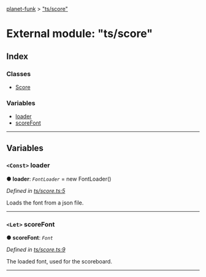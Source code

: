 [planet-funk](../README.md) > ["ts/score"](../modules/_ts_score_.md)

# External module: "ts/score"

## Index

### Classes

* [Score](../classes/_ts_score_.score.md)

### Variables

* [loader](_ts_score_.md#loader)
* [scoreFont](_ts_score_.md#scorefont)

---

## Variables

<a id="loader"></a>

### `<Const>` loader

**● loader**: *`FontLoader`* =  new FontLoader()

*Defined in [ts/score.ts:5](https://github.com/WilliamRADFunk/planet-funk/blob/02b6762/src/ts/score.ts#L5)*

Loads the font from a json file.

___
<a id="scorefont"></a>

### `<Let>` scoreFont

**● scoreFont**: *`Font`*

*Defined in [ts/score.ts:9](https://github.com/WilliamRADFunk/planet-funk/blob/02b6762/src/ts/score.ts#L9)*

The loaded font, used for the scoreboard.

___

